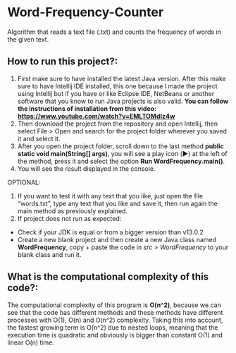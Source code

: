 # Word-Frequency-Counter
Algorithm that reads a text file (.txt) and counts the frequency of words in the given text.

## How to run this project?:
1. First make sure to have installed the latest Java version. After this make sure to have Intellij IDE installed, this one because I made the project using Intellij but if you have or like Eclipse IDE, NetBeans or another software that you know to run Java projects is also valid. **You can follow the instructions of installation from this video: https://www.youtube.com/watch?v=EMLTOMdIz4w**
3. Then download the project from the repository and open Intellij, then select File > Open and search for the project folder wherever you saved it and select it. 
4. After you open the project folder, scroll down to the last method **public static void main(String[] args)**, you will see a play icon (**►**) at the left of the method, press it and select the option **Run WordFrequency.main()**.
5. You will see the result displayed in the console. 

OPTIONAL: 
1. If you want to test it with any text that you like, just open the file “words.txt”, type any text that you like and save it, then run again the main method as previously explained.
2. If project does not run as expected:
- Check if your JDK is equal or from a bigger version than v13.0.2
- Create a new blank project and then create a new Java class named **WordFrequency**, copy + paste the code in *src > WordFrequency* to your blank class and run it.



## What is the computational complexity of this code?:
The computational complexity of this program is **O(n^2)**, because we can see that the code has different methods and these methods have different processes with O(1), O(n) and O(n^2) complexity. Taking this into account, the fastest growing term is O(n^2) due to nested loops, meaning that the execution time is quadratic and obviously is bigger than constant O(1) and linear O(n) time.
